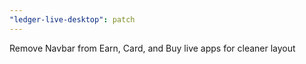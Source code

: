 ```yaml
---
"ledger-live-desktop": patch
---
```


Remove Navbar from Earn, Card, and Buy live apps for cleaner layout
